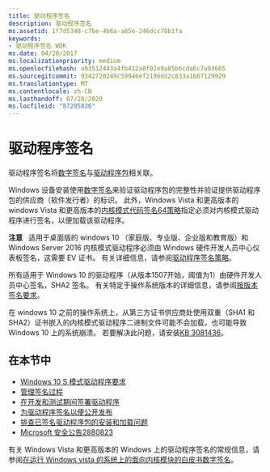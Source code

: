 ```yaml
---
title: 驱动程序签名
description: 驱动程序签名
ms.assetid: 1f7d5340-c7be-4b6a-a85e-246dcc78b1fa
keywords:
- 驱动程序签名 WDK
ms.date: 04/20/2017
ms.localizationpriority: medium
ms.openlocfilehash: a93512443a4fb412a8f02e9a85b6cda6c7a93665
ms.sourcegitcommit: 9342720249c59946ef2196dd2c833a1667129929
ms.translationtype: MT
ms.contentlocale: zh-CN
ms.lasthandoff: 07/28/2020
ms.locfileid: "87295836"
---
```

# <a name="driver-signing"></a>驱动程序签名


驱动程序签名将[数字签名](digital-signatures.md)与[驱动程序包](driver-packages.md)相关联。

Windows 设备安装使用[数字签名](digital-signatures.md)来验证驱动程序包的完整性并验证提供驱动程序包的供应商（软件发行者）的标识。 此外，Windows Vista 和更高版本的 windows Vista 和更高版本的[内核模式代码签名64策略](kernel-mode-code-signing-policy--windows-vista-and-later-.md)指定必须对内核模式驱动程序进行签名，以便加载该驱动程序。

**注意**   适用于桌面版的 windows 10 （家庭版、专业版、企业版和教育版）和 Windows Server 2016 内核模式驱动程序必须由 Windows 硬件开发人员中心仪表板签名，这需要 EV 证书。 有关详细信息，请参阅[驱动程序签名策略](kernel-mode-code-signing-policy--windows-vista-and-later-.md)。

所有适用于 Windows 10 的驱动程序（从版本1507开始，阈值为1）由硬件开发人员中心签名，SHA2 签名。  有关特定于操作系统版本的详细信息，请参阅[按版本签名要求](kernel-mode-code-signing-policy--windows-vista-and-later-.md#signing-requirements-by-version)。

在 windows 10 之前的操作系统上，从第三方证书供应商处使用双重（SHA1 和 SHA2）证书嵌入的内核模式驱动程序二进制文件可能不会加载，也可能导致 Windows 10 上的系统崩溃。 若要解决此问题，请安装[KB 3081436](https://support.microsoft.com/help/3081436/cumulative-update-for-windows-10-august-11-2015)。

## <a name="in-this-section"></a>在本节中


-   [Windows 10 S 模式驱动程序要求](Windows10SDriverRequirements.md)
-   [管理签名过程](managing-the-signing-process.md)
-   [在开发和测试期间签署驱动程序](signing-drivers-during-development-and-test.md)
-   [为驱动程序签名以便公开发布](signing-drivers-for-public-release--windows-vista-and-later-.md)
-   [排查已签名驱动程序包的安装和加载问题](troubleshooting-install-and-load-problems-with-signed-driver-packages.md)
-   [Microsoft 安全公告2880823](https://docs.microsoft.com/security-updates/SecurityAdvisories/2016/2880823)

有关 Windows Vista 和更高版本的 Windows 上的驱动程序签名的常规信息，请参阅[在运行 Windows vista 的系统上的面向内核模块的白皮书数字签名](https://docs.microsoft.com/previous-versions/dotnet/articles/bb530195(v=msdn.10))。


 






